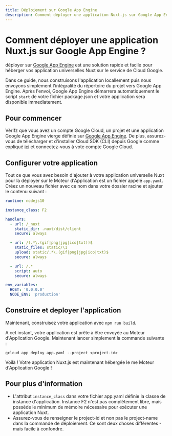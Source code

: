 ```yaml
---
title: Déploiement sur Google App Engine
description: Comment déployer une application Nuxt.js sur Google App Engine ?
---
```


# Comment déployer une application Nuxt.js sur Google App Engine ?

déployer sur [Google App Engine](https://cloud.google.com/appengine/) est une solution rapide et facile pour héberger vos application universelles Nuxt sur le service de Cloud Google.

Dans ce guide, nous construisons l'application locallement puis nous envoyons simplement l'intégralité du répertoire du projet vers Google App Engine. Après l'envoi, Google App Engine démarrera automatiquement le script `start` de votre fichier package.json et votre application sera disponible immediatement.

## Pour commencer

Vérifz que vous avez un compte Google Cloud, un projet et une application Google App Engine vierge définie sur [Google App Engine](https://cloud.google.com/appengine/). De plus, assurez-vous de télécharger et d'installer Cloud SDK (CLI) depuis Google comme expliqué [ici](https://cloud.google.com/sdk/) et connectez-vous à vote compte Google Cloud.

## Configurer votre application

Tout ce que vous avez besoin d'ajouter à votre application universelle Nuxt pour la déployer sur le Moteur d'Application est un fichier appelé `app.yaml`. Créez un nouveau fichier avec ce nom dans votre dossier racine et ajouter le contenu suivant :

```yaml
runtime: nodejs10

instance_class: F2

handlers:
  - url: /_nuxt
    static_dir: .nuxt/dist/client
    secure: always

  - url: /(.*\.(gif|png|jpg|ico|txt))$
    static_files: static/\1
    upload: static/.*\.(gif|png|jpg|ico|txt)$
    secure: always

  - url: /.*
    script: auto
    secure: always

env_variables:
  HOST: '0.0.0.0'
  NODE_ENV: 'production'
```

## Construire et deployer l'application

Maintenant, construisez votre application avec `npm run build`.

A cet instant, votre application est prête à être envoyée au Moteur d'Application Google. Maintenant lancer simplement la commande suivante :

```
gcloud app deploy app.yaml --project <project-id>
```

Voilà ! Votre application Nuxt.js est maintenant hébergée le me Moteur d'Application Google !

## Pour plus d'information

- L'attribut `instance_class` dans votre fichier app.yaml définie la classe de instance d'application. Instance F2 n'est pas complètement libre, mais possède le minimum de mémoire nécessaire pour exécuter une application Nuxt.
- Assurez-vous de renseigner le project-id et non pas le project-name dans la commande de déploiement. Ce sont deux choses différentes - mais facile à confondre.
